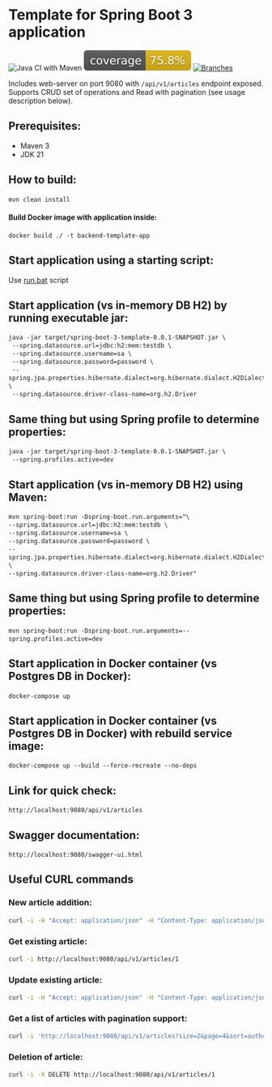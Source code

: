 
# Template for Spring Boot 3 application

![Java CI with Maven](https://github.com/andrei-punko/spring-boot-3-template/workflows/Java%20CI%20with%20Maven/badge.svg)
[![Coverage](.github/badges/jacoco.svg)](https://github.com/andrei-punko/spring-boot-3-template/actions/workflows/maven.yml)
[![Branches](.github/badges/branches.svg)](https://github.com/andrei-punko/spring-boot-3-template/actions/workflows/maven.yml)

Includes web-server on port 9080 with `/api/v1/articles` endpoint exposed.
Supports CRUD set of operations and Read with pagination (see usage description below).

## Prerequisites:
- Maven 3
- JDK 21

## How to build:
    mvn clean install

#### Build Docker image with application inside:
    docker build ./ -t backend-template-app

## Start application using a starting script:
Use [run.bat](./run.bat) script

## Start application (vs in-memory DB H2) by running executable jar:
    java -jar target/spring-boot-3-template-0.0.1-SNAPSHOT.jar \
     --spring.datasource.url=jdbc:h2:mem:testdb \
     --spring.datasource.username=sa \
     --spring.datasource.password=password \
     --spring.jpa.properties.hibernate.dialect=org.hibernate.dialect.H2Dialect \
     --spring.datasource.driver-class-name=org.h2.Driver

## Same thing but using Spring profile to determine properties:
    java -jar target/spring-boot-3-template-0.0.1-SNAPSHOT.jar \
     --spring.profiles.active=dev

## Start application (vs in-memory DB H2) using Maven:
    mvn spring-boot:run -Dspring-boot.run.arguments="\
    --spring.datasource.url=jdbc:h2:mem:testdb \
    --spring.datasource.username=sa \
    --spring.datasource.password=password \
    --spring.jpa.properties.hibernate.dialect=org.hibernate.dialect.H2Dialect \
    --spring.datasource.driver-class-name=org.h2.Driver"

## Same thing but using Spring profile to determine properties:
    mvn spring-boot:run -Dspring-boot.run.arguments=--spring.profiles.active=dev

## Start application in Docker container (vs Postgres DB in Docker):
    docker-compose up

## Start application in Docker container (vs Postgres DB in Docker) with rebuild service image:
    docker-compose up --build --force-recreate --no-deps

## Link for quick check:
    http://localhost:9080/api/v1/articles

## Swagger documentation:
    http://localhost:9080/swagger-ui.html

## Useful CURL commands

### New article addition:
```bash
curl -i -H "Accept: application/json" -H "Content-Type: application/json" -d '{ "title": "Some tittle", "text": "Some text", "author": "Pushkin" }' -X POST http://localhost:9080/api/v1/articles
```

### Get existing article:
```bash
curl -i http://localhost:9080/api/v1/articles/1
```

### Update existing article:
```bash
curl -i -H "Accept: application/json" -H "Content-Type: application/json" -d '{ "title": "Another tittle" }' -X PATCH http://localhost:9080/api/v1/articles/2
```

### Get a list of articles with pagination support:
```bash
curl -i 'http://localhost:9080/api/v1/articles?size=2&page=4&sort=author,DESC'
```

### Deletion of article:
```bash
curl -i -X DELETE http://localhost:9080/api/v1/articles/1
```
